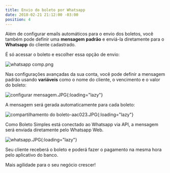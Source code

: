 ```yaml
---
title: Envio do boleto por Whatsapp
date: 2018-02-21 21:12:00 -03:00
position: 4
---
```


Além de configurar emails automáticos para o envio dos boletos, você também pode definir uma **mensagem padrão** e enviá-la diretamente para o **Whatsapp** do cliente cadastrado.

É só acessar o boleto e escolher essa opção de envio:

![whatsapp comp.png](/uploads/whatsapp%20comp.png)

Nas configurações avançadas da sua conta, você pode definir a mensagem padrão usando **variáveis** como o nome do cliente, o vencimento e o valor do boleto:

![configurar mensagem.JPG](/uploads/configurar%20mensagem.JPG){:loading="lazy"}


A mensagem será gerada automaticamente para cada boleto:


![compartilhamento do boleto-aac023.JPG](/uploads/compartilhamento%20do%20boleto-aac023.JPG){:loading="lazy"}

Como Boleto Simples está conectado ao Whatsapp via API, a mensagem será enviada diretamente pelo Whatsapp Web.

![whatsapp.JPG](/uploads/whatsapp.JPG){:loading="lazy"}

Seu cliente receberá o boleto e poderá fazer o pagamento na mesma hora pelo aplicativo do banco.


Mais agilidade para o seu negócio crescer!
